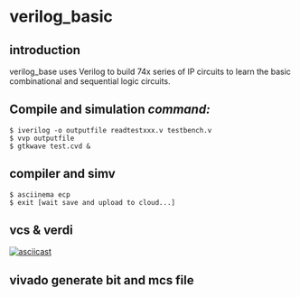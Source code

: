 # verilog_basic
## introduction

verilog_base uses Verilog to build 74x series of IP circuits to learn the basic combinational and sequential logic circuits.

## Compile and simulation *command:*
```shell
$ iverilog -o outputfile readtestxxx.v testbench.v
$ vvp outputfile
$ gtkwave test.cvd &
```
## compiler and simv
```shell
$ asciinema ecp
$ exit [wait save and upload to cloud...]
```
## vcs & verdi

[![asciicast](https://asciinema.org/a/8AvIYNfUfi9sQypDmhYCkdzZo.svg)](https://asciinema.org/a/8AvIYNfUfi9sQypDmhYCkdzZo)


## vivado generate bit and mcs file
